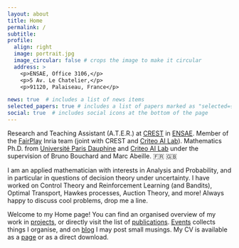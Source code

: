 ```yaml
---
layout: about
title: Home
permalink: /
subtitle: 
profile:
  align: right
  image: portrait.jpg
  image_circular: false # crops the image to make it circular
  address: >
    <p>ENSAE, Office 3106,</p>
    <p>5 Av. Le Chatelier,</p>
    <p>91120, Palaiseau, France</p>

news: true  # includes a list of news items
selected_papers: true # includes a list of papers marked as "selected={true}"
social: true  # includes social icons at the bottom of the page
---
```

Research and Teaching Assistant (A.T.E.R.) at <a href='https://www.ensae.fr/recherche/centre-de-recherche-en-economie-et-statistique-crest'>CREST</a> in <a href='https://www.ensae.fr/'>ENSAE</a>. Member of the <a href='https://www.inria.fr/fr/fairplay'>FairPlay</a> Inria team (joint with CREST and <a href='https://ailab.criteo.com/'>Criteo AI Lab</a>).
 Mathematics Ph.D. from <a href='https://www.ceremade.dauphine.fr/en'>Université Paris Dauphine</a> and <a href='https://ailab.criteo.com/'>Criteo AI Lab</a> under the supervision of Bruno Bouchard and Marc Abeille. :fr: :uk: 

I am an applied mathematician with interests in Analysis and Probability, and in particular in questions of decision theory under uncertainty. I have worked on Control Theory and Reinforcement Learning (and Bandits), Optimal Transport, Hawkes processes, Auction Theory, and more! Always happy to discuss cool problems, drop me a line.

Welcome to my Home page! You can find an organised overview of my work in [projects](/projects), or directly visit the list of [publications](/publications). [Events](/events) collects things I organise, and on [blog](/blog) I may post small musings. My CV is available as a [page](/cv) or as a direct download.
